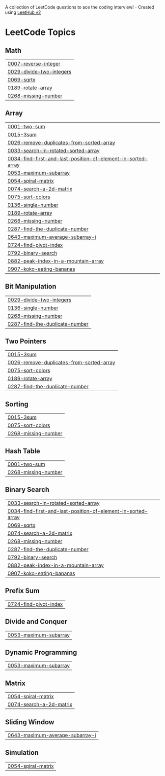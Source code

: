 A collection of LeetCode questions to ace the coding interview! - Created using [LeetHub v2](https://github.com/arunbhardwaj/LeetHub-2.0)
<!---LeetCode Topics Start-->
# LeetCode Topics
## Math
|  |
| ------- |
| [0007-reverse-integer](https://github.com/HarshaVardhan31012007/Leetcode-and-Gfg-Codes/tree/master/0007-reverse-integer) |
| [0029-divide-two-integers](https://github.com/HarshaVardhan31012007/Leetcode-and-Gfg-Codes/tree/master/0029-divide-two-integers) |
| [0069-sqrtx](https://github.com/HarshaVardhan31012007/Leetcode-and-Gfg-Codes/tree/master/0069-sqrtx) |
| [0189-rotate-array](https://github.com/HarshaVardhan31012007/Leetcode-and-Gfg-Codes/tree/master/0189-rotate-array) |
| [0268-missing-number](https://github.com/HarshaVardhan31012007/Leetcode-and-Gfg-Codes/tree/master/0268-missing-number) |
## Array
|  |
| ------- |
| [0001-two-sum](https://github.com/HarshaVardhan31012007/Leetcode-and-Gfg-Codes/tree/master/0001-two-sum) |
| [0015-3sum](https://github.com/HarshaVardhan31012007/Leetcode-and-Gfg-Codes/tree/master/0015-3sum) |
| [0026-remove-duplicates-from-sorted-array](https://github.com/HarshaVardhan31012007/Leetcode-and-Gfg-Codes/tree/master/0026-remove-duplicates-from-sorted-array) |
| [0033-search-in-rotated-sorted-array](https://github.com/HarshaVardhan31012007/Leetcode-and-Gfg-Codes/tree/master/0033-search-in-rotated-sorted-array) |
| [0034-find-first-and-last-position-of-element-in-sorted-array](https://github.com/HarshaVardhan31012007/Leetcode-and-Gfg-Codes/tree/master/0034-find-first-and-last-position-of-element-in-sorted-array) |
| [0053-maximum-subarray](https://github.com/HarshaVardhan31012007/Leetcode-and-Gfg-Codes/tree/master/0053-maximum-subarray) |
| [0054-spiral-matrix](https://github.com/HarshaVardhan31012007/Leetcode-and-Gfg-Codes/tree/master/0054-spiral-matrix) |
| [0074-search-a-2d-matrix](https://github.com/HarshaVardhan31012007/Leetcode-and-Gfg-Codes/tree/master/0074-search-a-2d-matrix) |
| [0075-sort-colors](https://github.com/HarshaVardhan31012007/Leetcode-and-Gfg-Codes/tree/master/0075-sort-colors) |
| [0136-single-number](https://github.com/HarshaVardhan31012007/Leetcode-and-Gfg-Codes/tree/master/0136-single-number) |
| [0189-rotate-array](https://github.com/HarshaVardhan31012007/Leetcode-and-Gfg-Codes/tree/master/0189-rotate-array) |
| [0268-missing-number](https://github.com/HarshaVardhan31012007/Leetcode-and-Gfg-Codes/tree/master/0268-missing-number) |
| [0287-find-the-duplicate-number](https://github.com/HarshaVardhan31012007/Leetcode-and-Gfg-Codes/tree/master/0287-find-the-duplicate-number) |
| [0643-maximum-average-subarray-i](https://github.com/HarshaVardhan31012007/Leetcode-and-Gfg-Codes/tree/master/0643-maximum-average-subarray-i) |
| [0724-find-pivot-index](https://github.com/HarshaVardhan31012007/Leetcode-and-Gfg-Codes/tree/master/0724-find-pivot-index) |
| [0792-binary-search](https://github.com/HarshaVardhan31012007/Leetcode-and-Gfg-Codes/tree/master/0792-binary-search) |
| [0882-peak-index-in-a-mountain-array](https://github.com/HarshaVardhan31012007/Leetcode-and-Gfg-Codes/tree/master/0882-peak-index-in-a-mountain-array) |
| [0907-koko-eating-bananas](https://github.com/HarshaVardhan31012007/Leetcode-and-Gfg-Codes/tree/master/0907-koko-eating-bananas) |
## Bit Manipulation
|  |
| ------- |
| [0029-divide-two-integers](https://github.com/HarshaVardhan31012007/Leetcode-and-Gfg-Codes/tree/master/0029-divide-two-integers) |
| [0136-single-number](https://github.com/HarshaVardhan31012007/Leetcode-and-Gfg-Codes/tree/master/0136-single-number) |
| [0268-missing-number](https://github.com/HarshaVardhan31012007/Leetcode-and-Gfg-Codes/tree/master/0268-missing-number) |
| [0287-find-the-duplicate-number](https://github.com/HarshaVardhan31012007/Leetcode-and-Gfg-Codes/tree/master/0287-find-the-duplicate-number) |
## Two Pointers
|  |
| ------- |
| [0015-3sum](https://github.com/HarshaVardhan31012007/Leetcode-and-Gfg-Codes/tree/master/0015-3sum) |
| [0026-remove-duplicates-from-sorted-array](https://github.com/HarshaVardhan31012007/Leetcode-and-Gfg-Codes/tree/master/0026-remove-duplicates-from-sorted-array) |
| [0075-sort-colors](https://github.com/HarshaVardhan31012007/Leetcode-and-Gfg-Codes/tree/master/0075-sort-colors) |
| [0189-rotate-array](https://github.com/HarshaVardhan31012007/Leetcode-and-Gfg-Codes/tree/master/0189-rotate-array) |
| [0287-find-the-duplicate-number](https://github.com/HarshaVardhan31012007/Leetcode-and-Gfg-Codes/tree/master/0287-find-the-duplicate-number) |
## Sorting
|  |
| ------- |
| [0015-3sum](https://github.com/HarshaVardhan31012007/Leetcode-and-Gfg-Codes/tree/master/0015-3sum) |
| [0075-sort-colors](https://github.com/HarshaVardhan31012007/Leetcode-and-Gfg-Codes/tree/master/0075-sort-colors) |
| [0268-missing-number](https://github.com/HarshaVardhan31012007/Leetcode-and-Gfg-Codes/tree/master/0268-missing-number) |
## Hash Table
|  |
| ------- |
| [0001-two-sum](https://github.com/HarshaVardhan31012007/Leetcode-and-Gfg-Codes/tree/master/0001-two-sum) |
| [0268-missing-number](https://github.com/HarshaVardhan31012007/Leetcode-and-Gfg-Codes/tree/master/0268-missing-number) |
## Binary Search
|  |
| ------- |
| [0033-search-in-rotated-sorted-array](https://github.com/HarshaVardhan31012007/Leetcode-and-Gfg-Codes/tree/master/0033-search-in-rotated-sorted-array) |
| [0034-find-first-and-last-position-of-element-in-sorted-array](https://github.com/HarshaVardhan31012007/Leetcode-and-Gfg-Codes/tree/master/0034-find-first-and-last-position-of-element-in-sorted-array) |
| [0069-sqrtx](https://github.com/HarshaVardhan31012007/Leetcode-and-Gfg-Codes/tree/master/0069-sqrtx) |
| [0074-search-a-2d-matrix](https://github.com/HarshaVardhan31012007/Leetcode-and-Gfg-Codes/tree/master/0074-search-a-2d-matrix) |
| [0268-missing-number](https://github.com/HarshaVardhan31012007/Leetcode-and-Gfg-Codes/tree/master/0268-missing-number) |
| [0287-find-the-duplicate-number](https://github.com/HarshaVardhan31012007/Leetcode-and-Gfg-Codes/tree/master/0287-find-the-duplicate-number) |
| [0792-binary-search](https://github.com/HarshaVardhan31012007/Leetcode-and-Gfg-Codes/tree/master/0792-binary-search) |
| [0882-peak-index-in-a-mountain-array](https://github.com/HarshaVardhan31012007/Leetcode-and-Gfg-Codes/tree/master/0882-peak-index-in-a-mountain-array) |
| [0907-koko-eating-bananas](https://github.com/HarshaVardhan31012007/Leetcode-and-Gfg-Codes/tree/master/0907-koko-eating-bananas) |
## Prefix Sum
|  |
| ------- |
| [0724-find-pivot-index](https://github.com/HarshaVardhan31012007/Leetcode-and-Gfg-Codes/tree/master/0724-find-pivot-index) |
## Divide and Conquer
|  |
| ------- |
| [0053-maximum-subarray](https://github.com/HarshaVardhan31012007/Leetcode-and-Gfg-Codes/tree/master/0053-maximum-subarray) |
## Dynamic Programming
|  |
| ------- |
| [0053-maximum-subarray](https://github.com/HarshaVardhan31012007/Leetcode-and-Gfg-Codes/tree/master/0053-maximum-subarray) |
## Matrix
|  |
| ------- |
| [0054-spiral-matrix](https://github.com/HarshaVardhan31012007/Leetcode-and-Gfg-Codes/tree/master/0054-spiral-matrix) |
| [0074-search-a-2d-matrix](https://github.com/HarshaVardhan31012007/Leetcode-and-Gfg-Codes/tree/master/0074-search-a-2d-matrix) |
## Sliding Window
|  |
| ------- |
| [0643-maximum-average-subarray-i](https://github.com/HarshaVardhan31012007/Leetcode-and-Gfg-Codes/tree/master/0643-maximum-average-subarray-i) |
## Simulation
|  |
| ------- |
| [0054-spiral-matrix](https://github.com/HarshaVardhan31012007/Leetcode-and-Gfg-Codes/tree/master/0054-spiral-matrix) |
<!---LeetCode Topics End-->